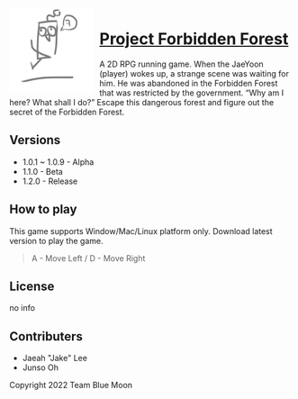 <img width="150" height="150" align="left" style="float: left; margin: 0 10px 0 0;" alt="TheForbiddenForest" src="https://raw.githubusercontent.com/RuthGyeul/Forbidden-Forest-Resources/main/LmaoIcon.png"> 


# [Project Forbidden Forest](https://github.com/RuthGyeul/Forbidden-Forest-Resources)
A 2D RPG running game. When the JaeYoon (player) wokes up, a strange scene was waiting for him. He was abandoned in the Forbidden Forest that was restricted by the government. “Why am I here? What shall I do?” Escape this dangerous forest and figure out the secret of the Forbidden Forest.

## Versions
- 1.0.1 ~ 1.0.9 - Alpha
- 1.1.0 - Beta
- 1.2.0 - Release

## How to play
This game supports Window/Mac/Linux platform only. Download latest version to play the game.
> A - Move Left / D - Move Right

## License
no info

## Contributers
- Jaeah "Jake" Lee
- Junso Oh

Copyright 2022 Team Blue Moon
